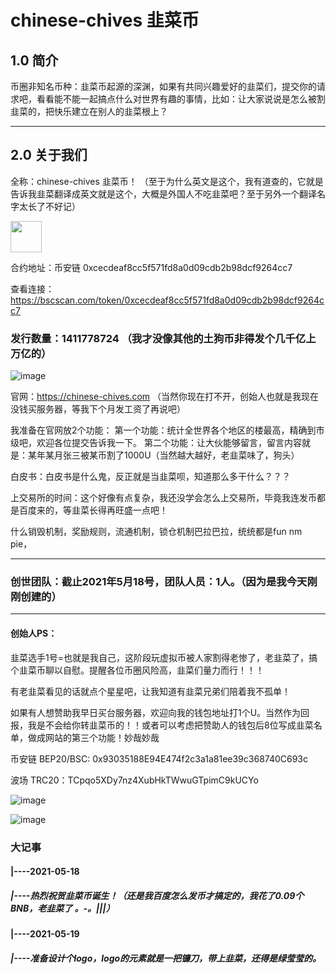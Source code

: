 # chinese-chives 韭菜币
## 1.0 简介
币圈非知名币种：韭菜币起源的深渊，如果有共同兴趣爱好的韭菜们，提交你的请求吧，看看能不能一起搞点什么对世界有趣的事情，比如：让大家说说是怎么被割韭菜的，把快乐建立在别人的韭菜根上？


---



## 2.0 关于我们

全称：chinese-chives 韭菜币！ （至于为什么英文是这个，我有道查的，它就是告诉我韭菜翻译成英文就是这个，大概是外国人不吃韭菜吧？至于另外一个翻译名字太长了不好记）


<img src="https://user-images.githubusercontent.com/33787471/118633325-efa65480-b803-11eb-97d1-a2a270ec633e.png" style="width:50; heigh:50">


合约地址：币安链 0xcecdeaf8cc5f571fd8a0d09cdb2b98dcf9264cc7

查看连接：https://bscscan.com/token/0xcecdeaf8cc5f571fd8a0d09cdb2b98dcf9264cc7

### 发行数量：1411778724 （我才没像其他的土狗币非得发个几千亿上万亿的）

![image](https://user-images.githubusercontent.com/33787471/118744541-18bbf900-b887-11eb-98bd-41b1d32d3951.png)


官网：https://chinese-chives.com （当然你现在打不开，创始人也就是我现在没钱买服务器，等我下个月发工资了再说吧）

我准备在官网放2个功能：
第一个功能：统计全世界各个地区的楼最高，精确到市级吧，欢迎各位提交告诉我一下。
第二个功能：让大伙能够留言，留言内容就是：某年某月张三被某币割了1000U（当然越大越好，老韭菜味了，狗头）

白皮书：白皮书是什么鬼，反正就是当韭菜呗，知道那么多干什么？？？

上交易所的时间：这个好像有点复杂，我还没学会怎么上交易所，毕竟我连发币都是百度来的，等韭菜长得再旺盛一点吧！

什么销毁机制，奖励规则，流通机制，锁仓机制巴拉巴拉，统统都是fun nm pie，

---


### 创世团队：截止2021年5月18号，团队人员：1人。（因为是我今天刚刚创建的）

---

#### 创始人PS：

韭菜选手1号=也就是我自己，这阶段玩虚拟币被人家割得老惨了，老韭菜了，搞个韭菜币聊以自慰。提醒各位币圈风险高，韭菜们量力而行！！！

有老韭菜看见的话就点个星星吧，让我知道有韭菜兄弟们陪着我不孤单！

如果有人想赞助我早日买台服务器，欢迎向我的钱包地址打1个U。当然作为回报，我是不会给你转韭菜币的！！或者可以考虑把赞助人的钱包后8位写成韭菜名单，做成网站的第三个功能！妙哉妙哉

币安链 BEP20/BSC: 0x93035188E94E474f2c3a1a81ee39c368740C693c


波场 TRC20：TCpqo5XDy7nz4XubHkTWwuGTpimC9kUCYo


![image](https://user-images.githubusercontent.com/33787471/118744409-e3171000-b886-11eb-81a4-bae19e10d503.png)

![image](https://user-images.githubusercontent.com/33787471/118744431-eb6f4b00-b886-11eb-978c-a95536fb6846.png)

### 大记事

#### |----2021-05-18
##### |----热烈祝贺韭菜币诞生！（还是我百度怎么发币才搞定的，我花了0.09个BNB，老韭菜了 。-。|||）
#### |----2021-05-19
##### |----准备设计个logo，logo的元素就是一把镰刀，带上韭菜，还得是绿莹莹的。






